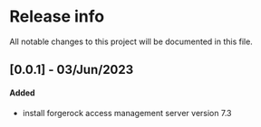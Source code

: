# Release info

All notable changes to this project will be documented in this file.

## [0.0.1] - 03/Jun/2023
#### Added
* install forgerock access management server version 7.3
